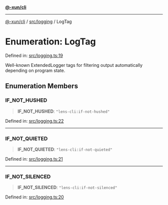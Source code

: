 [**@-xun/cli**](../../../README.md)

***

[@-xun/cli](../../../README.md) / [src/logging](../README.md) / LogTag

# Enumeration: LogTag

Defined in: [src/logging.ts:19](https://github.com/Xunnamius/cli-utils/blob/db90a9246019c35815e35a939ad044a617c9f935/src/logging.ts#L19)

Well-known ExtendedLogger tags for filtering output automatically
depending on program state.

## Enumeration Members

### IF\_NOT\_HUSHED

> **IF\_NOT\_HUSHED**: `"lens-cli:if-not-hushed"`

Defined in: [src/logging.ts:22](https://github.com/Xunnamius/cli-utils/blob/db90a9246019c35815e35a939ad044a617c9f935/src/logging.ts#L22)

***

### IF\_NOT\_QUIETED

> **IF\_NOT\_QUIETED**: `"lens-cli:if-not-quieted"`

Defined in: [src/logging.ts:21](https://github.com/Xunnamius/cli-utils/blob/db90a9246019c35815e35a939ad044a617c9f935/src/logging.ts#L21)

***

### IF\_NOT\_SILENCED

> **IF\_NOT\_SILENCED**: `"lens-cli:if-not-silenced"`

Defined in: [src/logging.ts:20](https://github.com/Xunnamius/cli-utils/blob/db90a9246019c35815e35a939ad044a617c9f935/src/logging.ts#L20)
